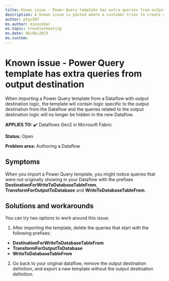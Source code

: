 ```yaml
---
title: Known issue - Power Query template has extra queries from output destination
description: A known issue is posted where a customer tries to create a new Microsoft Fabric Data Factory Dataflow from a template that was created with output destination logic.
author: ptyx507
ms.author: miescobar
ms.topic: troubleshooting  
ms.date: 06/05/2023
ms.custom: 
---
```


# Known issue - Power Query template has extra queries from output destination

When importing a Power Query template from a Dataflow with output destination logic, the template will contain logic specific to the output destination from the Dataflow and the queries related to the output destination logic will no longer be hidden in the new Dataflow.

**APPLIES TO:** ✔️ Dataflows Gen2 in Microsoft Fabric

**Status:** Open

**Problem area:** Authoring a Dataflow

## Symptoms

When you import a Power Query template, you might notice queries that were not originally showing in your Dataflow with the prefixes **DestinationForWriteToDatabaseTableFrom**, **TransformForOutputToDatabase** and **WriteToDatabaseTableFrom**.

## Solutions and workarounds

You can try two options to work around this issue:

1. After importing the template, delete the queries that start with the following prefixes:  

* **DestinationForWriteToDatabaseTableFrom** 
* **TransformForOutputToDatabase**
* **WriteToDatabaseTableFrom**

2. Go back to your original dataflow, remove the output destination definition, and export a new template without the output destination definition.